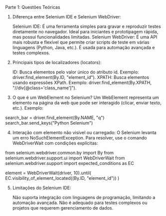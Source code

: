 Parte 1: Questões Teóricas

1. Diferença entre Selenium IDE e Selenium WebDriver:

    Selenium IDE:
    É uma ferramenta simples para gravar e reproduzir testes diretamente no navegador. Ideal para iniciantes e prototipagem rápida, mas possui funcionalidades limitadas.
    Selenium WebDriver:
    É uma API mais robusta e flexível que permite criar scripts de teste em várias linguagens (Python, Java, etc.). É usada para automação avançada e testes complexos.

2. Principais tipos de localizadores (locators):

    ID: Busca elementos pelo valor único do atributo id.
    Exemplo: driver.find_element(By.ID, "element_id").
    XPATH: Busca elementos usando expressões XPath.
    Exemplo: driver.find_element(By.XPATH, "//div[@class='class_name']").

3. O que é um WebElement no Selenium?
Um WebElement representa um elemento na página da web que pode ser interagido (clicar, enviar texto, etc.).
Exemplo:

search_bar = driver.find_element(By.NAME, "q")
search_bar.send_keys("Python Selenium")

4. Interação com elemento não visível ou carregado:
O Selenium levanta um erro NoSuchElementException. Para resolver, use o comando WebDriverWait com condições explícitas:

from selenium.webdriver.common.by import By
from selenium.webdriver.support.ui import WebDriverWait
from selenium.webdriver.support import expected_conditions as EC

element = WebDriverWait(driver, 10).until(
    EC.visibility_of_element_located((By.ID, "element_id"))
)

5. Limitações do Selenium IDE:

    Não suporta integração com linguagens de programação, limitando a automação avançada.
    Não é adequado para testes complexos ou projetos que requerem gerenciamento de dados.
